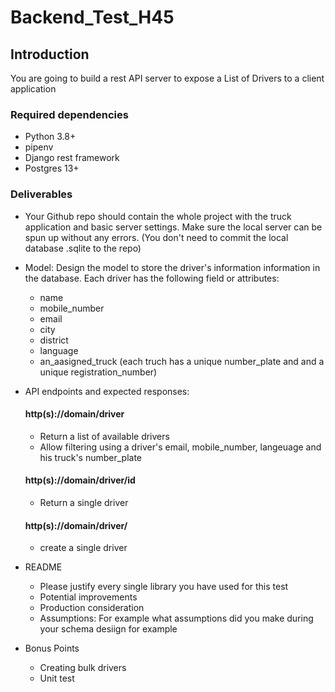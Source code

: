 # Backend_Test_H45

## Introduction
You are going to build a rest API server to expose a List of Drivers to a client application

### Required dependencies

- Python 3.8+
- pipenv
- Django rest framework
- Postgres 13+

### Deliverables

* Your Github repo should contain the whole project with the truck application and basic server settings. Make sure the local server can be spun up without any errors. (You don't need to commit the local database .sqlite to the repo)

* Model: Design the model to store the driver's information information in the database. Each driver has the following field or attributes:
  * name
  * mobile_number
  * email
  * city
  * district
  * language
  * an_aasigned_truck (each truch has a unique number_plate and and a unique registration_number)

* API endpoints and expected responses:
  #### http(s)://domain/driver
  - Return a list of available drivers
  - Allow filtering using a driver's email, mobile_number, langeuage and his truck's number_plate
  
  #### http(s)://domain/driver/id
  - Return a single driver

  #### http(s)://domain/driver/
  - create a single driver

* README
  * Please justify every single library you have used for this test
  * Potential improvements
  * Production consideration
  * Assumptions: For example what assumptions did you make during your schema desiign for example

* Bonus Points
  * Creating bulk drivers
  * Unit test


